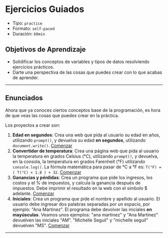 # Ejercicios Guiados

- Tipo: `practice`
- Formato: `self-paced`
- Duración: `60min`

## Objetivos de Aprendizaje

- Solidificar los conceptos de variables y tipos de datos resolviendo ejercicios
  prácticos.
- Darte una perspectiva de las cosas que puedes crear con lo que acabas de
  aprender.

***

## Enunciados

Ahora que ya conoces ciertos conceptos base de la programación, es hora de que
veas las cosas que puedes crear en la práctica.

Los proyectos a crear son:

1. **Edad en segundos**: Crea una web que pida al usuario su edad en años,
   utilizando `prompt()`, y devuelva su edad **en segundos**, utilizando
   `document.write()`.
   [Comenzar](https://lab.cs50.io/merunga/admission-curriculum/rediseno-prework-fe/admission/03-prework/07-guided-exercises/sandboxes/01-edad-en-segundos/)
2. **Convertidor de temperatura**: Crea una página web que pida al usuario la
   temperatura en grados Celsius (°C), utilizando `prompt()`, y devuelva, en la
   consola, la temperatura en grados Farenheit (°F) utilizando `console.log()`.
   La fórmula matemática para pasar de °C a °F es: `T(°F) = ( T(°C) × 1.8 ) + 32`.
   [Comenzar](https://lab.cs50.io/merunga/admission-curriculum/rediseno-prework-fe/admission/03-prework/07-guided-exercises/sandboxes/02-convertidor-de-temperatura/)
3. **Ganancias y pérdidas**: Crea un programa que pide los ingresos, los costos
   y el % de impuestos, y calcula la ganancia después de impuestos. Debe
   imprimir el resultado en la web con el símbolo $ adelante. [Comenzar](https://lab.cs50.io/merunga/admission-curriculum/rediseno-prework-fe/admission/03-prework/07-guided-exercises/sandboxes/03-ganancias-y-perdidas/)
4. **Iniciales**: Crea un programa que pide el nombre y apellido al usuario. El
   usuario debe ingresar dos palabras separadas por un espacio, por ejemplo:
   "Ana Martinez". El programa debe devolver las iniciales **en mayúsculas**.
   Veamos unos ejemplos: "ana martinez" y "Ana Martinez" devuelven las iniciales
   "AM". "Michelle Seguil" y "michelle seguil" devuelven "MS". [Comenzar](https://lab.cs50.io/merunga/admission-curriculum/rediseno-prework-fe/admission/03-prework/07-guided-exercises/sandboxes/04-iniciales/)

***
